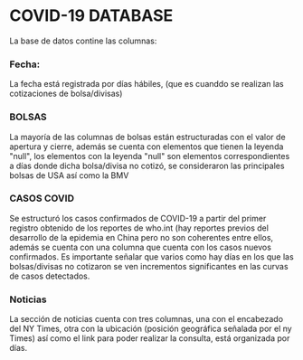 # COVID-19 DATABASE
La base de datos contine las columnas:
### Fecha:
La fecha está registrada por días hábiles, (que es cuanddo se realizan las cotizaciones de bolsa/divisas)
### BOLSAS 
La mayoría de las columnas de bolsas están estructuradas con el valor de apertura y cierre, además se cuenta con elementos que tienen la leyenda "null", los elementos con la leyenda "null" son elementos correspondientes a días donde dicha bolsa/divisa no cotizó, se consideraron las principales bolsas de USA así como la BMV
### CASOS COVID
Se estructuró los casos confirmados de COVID-19 a  partir del primer registro obtenido de los reportes de who.int (hay reportes previos del desarrollo de la epidemia en China pero no son coherentes entre ellos, además se cuenta con una columna que cuenta con los casos nuevos confirmados. 
Es importante señalar que varios como hay días en los que las bolsas/divisas no cotizaron se ven incrementos significantes en las curvas de casos detectados.
### Noticias 
La sección de noticias cuenta con tres columnas, una con el encabezado del NY Times, otra con la ubicación (posición geográfica señalada por el ny Times) así como el link para poder realizar la consulta, está organizada por días.
